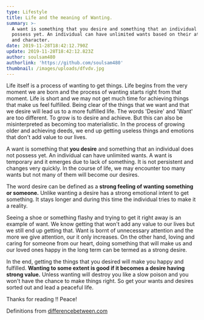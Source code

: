 ```yaml
---
type: Lifestyle
title: Life and the meaning of Wanting.
summary: >-
  A want is something that you desire and something that an individual does not
  possess yet. An individual can have unlimited wants based on their attitude
  and character.
date: 2019-11-28T18:42:12.790Z
update: 2019-11-28T18:42:12.823Z
author: soulsam480
authorlink: 'https://github.com/soulsam480'
thumbnail: /images/uploads/dfvdv.jpg
---
```

Life itself is a process of wanting to get things. Life begins from the very moment we are born and the process of wanting starts right from that moment. Life is short and we may not get much time for achieving things that make us feel fulfilled. Being clear of the things that we want and that we desire will lead us to a more fulfilled life. The words 'Desire' and 'Want' are too different. To grow is to desire and achieve. But this can also be misinterpreted as becoming too materialistic. In the process of growing older and achieving deeds, we end up getting useless things and emotions that don't add value to our lives.

A want is something that **you desire** and something that an individual does not possess yet. An individual can have unlimited wants. A want is temporary and it emerges due to lack of something. It is not persistent and changes very quickly. In the course of life, we may encounter too many wants but not many of them will become our desires.

The word desire can be defined as a **strong feeling of wanting something or someone.** Unlike wanting a desire has a strong emotional intent to get something. It stays longer and during this time the individual tries to make it a reality.

Seeing a shoe or something flashy and trying to get it right away is an example of want. We know getting that won't add any value to our lives but we still end up getting that. Want is bornt of unnecessary attention and the more we give attention, our it only increases. On the other hand, loving and caring for someone from our heart, doing something that will make us and our loved ones happy in the long term can be termed as a strong desire.

In the end, getting the things that you desired will make you happy and fulfilled. **Wanting to some extent is good if it becomes a desire having strong value.** Unless wanting will destroy you like a slow poison and you won't have the chance to make things right. So get your wants and desires sorted out and lead a peaceful life.

Thanks for reading !! Peace!

Definitions from [differencebetween.com
](https://www.differencebetween.com/difference-between-want-and-vs-desire/)
